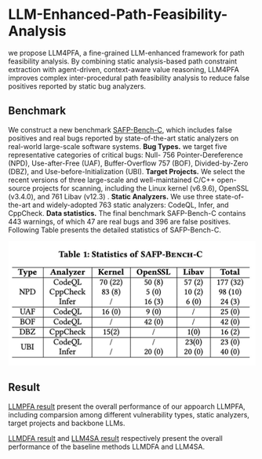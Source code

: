 # LLM-Enhanced-Path-Feasibility-Analysis

we propose LLM4PFA, a fine-grained LLM-enhanced framework for path feasibility analysis. By combining static analysis-based path constraint extraction with agent-driven, context-aware value reasoning, LLM4PFA improves complex inter-procedural path feasibility analysis to reduce false positives reported by static bug analyzers.

## Benchmark

We construct a new benchmark [SAFP-Bench-C](./benchmark/), which includes false positives and real bugs reported by state-of-the-art static analyzers on real-world large-scale software systems.
**Bug Types.** we target five representative categories of critical bugs: Null- 756 Pointer-Dereference (NPD), Use-after-Free (UAF), Buffer-Overflow 757 (BOF), Divided-by-Zero (DBZ), and Use-before-Initialization (UBI). 
**Target Projects.** We select the recent versions of three large-scale and well-maintained C/C++ open-source projects for scanning, including the Linux kernel (v6.9.6), OpenSSL (v3.4.0), and 761 Libav (v12.3) . 
**Static Analyzers.** We use three state-of-the-art and widely-adopted 763 static analyzers: CodeQL, Infer, and CppCheck.
**Data statistics.** The final benchmark SAFP-Bench-C contains 443 warnings, of which 47 are real bugs and 396 are false positives.  Following Table presents the detailed statistics of SAFP-Bench-C.

![Data Statistics](./Data%20statistics.jpg) 

## Result

[LLMPFA result](./results/llmpfa_result/) present the overall performance of our appoarch LLMPFA, including comparsion among different vulnerability types, static analyzers, target projects and backbone LLMs. 

[LLMDFA result](./results/llmdfa_result/) and [LLM4SA result](./results/llmsa_result/) respectively present the overall performance of the baseline methods LLMDFA and LLM4SA.